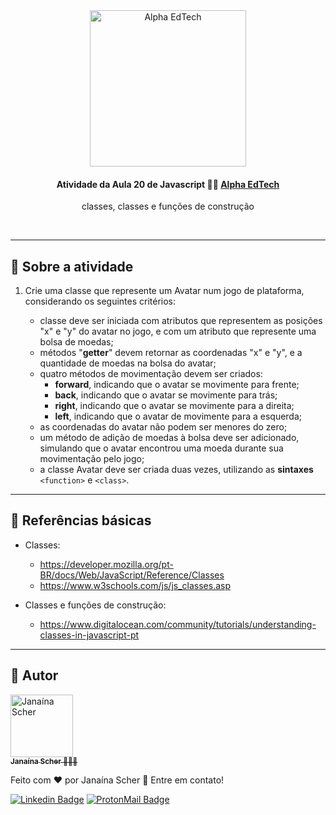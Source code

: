 <div  align="center">
	<a  href="https://www.alphaedtech.org.br/">
	    <img  src="https://user-images.githubusercontent.com/79182711/171509048-91800b54-de74-4dae-9924-3ce431a7cef2.png"  alt="Alpha EdTech"  title="Alpha EdTech"  width="250" />
	</a>
	<h4>
		Atividade da Aula 20 de Javascript 💃🏻
		<a  href="https://www.alphaedtech.org.br/">
		    Alpha EdTech
		</a>
	</h4>
	<p>classes, classes e funções de construção</p>
</div>
<br /> 

--- 

## 🧐 Sobre a atividade 

1. Crie uma classe que represente um Avatar num jogo de plataforma, considerando os seguintes critérios:

	- classe deve ser iniciada com atributos que representem as posições "x" e "y" do avatar no jogo, e com um atributo que represente uma bolsa de moedas;
	- métodos "**getter**" devem retornar as coordenadas "x" e "y", e a quantidade de moedas na bolsa do avatar;
	- quatro métodos de movimentação devem ser criados:
		- **forward**, indicando que o avatar se movimente para frente;
		- **back**, indicando que o avatar se movimente para trás;
		- **right**, indicando que o avatar se movimente para a direita;
		- **left**, indicando que o avatar de movimente para a esquerda;
	- as coordenadas do avatar não podem ser menores do zero;
	- um método de adição de moedas à bolsa deve ser adicionado, simulando que o avatar encontrou uma moeda durante sua movimentação pelo jogo;
	- a classe Avatar deve ser criada duas vezes, utilizando as **sintaxes** `<function>` e `<class>`.

---
## 🔗 Referências básicas

- Classes:
	- https://developer.mozilla.org/pt-BR/docs/Web/JavaScript/Reference/Classes
	- https://www.w3schools.com/js/js_classes.asp

- Classes e funções de construção:
	- https://www.digitalocean.com/community/tutorials/understanding-classes-in-javascript-pt

---  

## 🦸 Autor

<div>
	<a  href="https://github.com/janascher">
		<img src="https://avatars.githubusercontent.com/u/79182711?v=4" width="100px;" alt="Janaína Scher"/>
		<br />
		<sub>
			<b>Janaína Scher</b> 👩🏻‍💻
		</sub>
	</a>
</div>

Feito com ❤️ por Janaína Scher 👋 Entre em contato!
  
[![Linkedin Badge](https://img.shields.io/badge/LinkedIn-0077B5?style=for-the-badge&logo=linkedin&logoColor=white)](https://www.linkedin.com/in/janainascher/)
[![ProtonMail Badge](https://img.shields.io/badge/ProtonMail-8B89CC?style=for-the-badge&logo=protonmail&logoColor=white)](mailto:janainascher@protonmail.com)